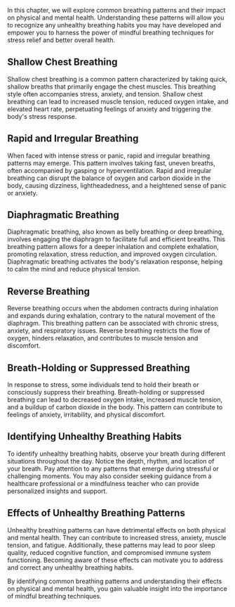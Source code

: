 
In this chapter, we will explore common breathing patterns and their impact on physical and mental health. Understanding these patterns will allow you to recognize any unhealthy breathing habits you may have developed and empower you to harness the power of mindful breathing techniques for stress relief and better overall health.

**Shallow Chest Breathing**
---------------------------

Shallow chest breathing is a common pattern characterized by taking quick, shallow breaths that primarily engage the chest muscles. This breathing style often accompanies stress, anxiety, and tension. Shallow chest breathing can lead to increased muscle tension, reduced oxygen intake, and elevated heart rate, perpetuating feelings of anxiety and triggering the body's stress response.

**Rapid and Irregular Breathing**
---------------------------------

When faced with intense stress or panic, rapid and irregular breathing patterns may emerge. This pattern involves taking fast, uneven breaths, often accompanied by gasping or hyperventilation. Rapid and irregular breathing can disrupt the balance of oxygen and carbon dioxide in the body, causing dizziness, lightheadedness, and a heightened sense of panic or anxiety.

**Diaphragmatic Breathing**
---------------------------

Diaphragmatic breathing, also known as belly breathing or deep breathing, involves engaging the diaphragm to facilitate full and efficient breaths. This breathing pattern allows for a deeper inhalation and complete exhalation, promoting relaxation, stress reduction, and improved oxygen circulation. Diaphragmatic breathing activates the body's relaxation response, helping to calm the mind and reduce physical tension.

**Reverse Breathing**
---------------------

Reverse breathing occurs when the abdomen contracts during inhalation and expands during exhalation, contrary to the natural movement of the diaphragm. This breathing pattern can be associated with chronic stress, anxiety, and respiratory issues. Reverse breathing restricts the flow of oxygen, hinders relaxation, and contributes to muscle tension and discomfort.

**Breath-Holding or Suppressed Breathing**
------------------------------------------

In response to stress, some individuals tend to hold their breath or consciously suppress their breathing. Breath-holding or suppressed breathing can lead to decreased oxygen intake, increased muscle tension, and a buildup of carbon dioxide in the body. This pattern can contribute to feelings of anxiety, irritability, and physical discomfort.

**Identifying Unhealthy Breathing Habits**
------------------------------------------

To identify unhealthy breathing habits, observe your breath during different situations throughout the day. Notice the depth, rhythm, and location of your breath. Pay attention to any patterns that emerge during stressful or challenging moments. You may also consider seeking guidance from a healthcare professional or a mindfulness teacher who can provide personalized insights and support.

**Effects of Unhealthy Breathing Patterns**
-------------------------------------------

Unhealthy breathing patterns can have detrimental effects on both physical and mental health. They can contribute to increased stress, anxiety, muscle tension, and fatigue. Additionally, these patterns may lead to poor sleep quality, reduced cognitive function, and compromised immune system functioning. Becoming aware of these effects can motivate you to address and correct any unhealthy breathing habits.

By identifying common breathing patterns and understanding their effects on physical and mental health, you gain valuable insight into the importance of mindful breathing techniques.
